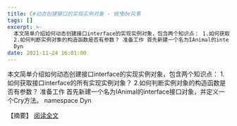 ```yaml
---
title: C#动态创建接口的实现实例对象 - 摇曳de风筝
tags: []
excerpt: >-
  本文简单介绍如何动态创建接口interface的实现实例对象，包含两个知识点： 1.如何获取接口interface的所有实现实例对象？
  2.如何判断实例对象的构造函数是否有参数？ 准备工作 首先新建一个名为IAnimal的interface接口对象，并定义一个Cry方法。 namespace
  Dyn
date: 2021-11-24 16:01:00
---
```


本文简单介绍如何动态创建接口interface的实现实例对象，包含两个知识点： 1.如何获取接口interface的所有实现实例对象？ 2.如何判断实例对象的构造函数是否有参数？ 准备工作 首先新建一个名为IAnimal的interface接口对象，并定义一个Cry方法。 namespace Dyn
<!-- more -->
【摘要】 [阅读全文](https://www.cnblogs.com/pinzi/p/15598531.html)